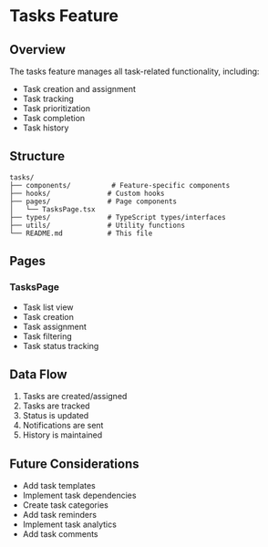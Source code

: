 # Tasks Feature

## Overview

The tasks feature manages all task-related functionality, including:

- Task creation and assignment
- Task tracking
- Task prioritization
- Task completion
- Task history

## Structure

```
tasks/
├── components/          # Feature-specific components
├── hooks/              # Custom hooks
├── pages/              # Page components
│   └── TasksPage.tsx
├── types/              # TypeScript types/interfaces
├── utils/              # Utility functions
└── README.md           # This file
```

## Pages

### TasksPage

- Task list view
- Task creation
- Task assignment
- Task filtering
- Task status tracking

## Data Flow

1. Tasks are created/assigned
2. Tasks are tracked
3. Status is updated
4. Notifications are sent
5. History is maintained

## Future Considerations

- Add task templates
- Implement task dependencies
- Create task categories
- Add task reminders
- Implement task analytics
- Add task comments
